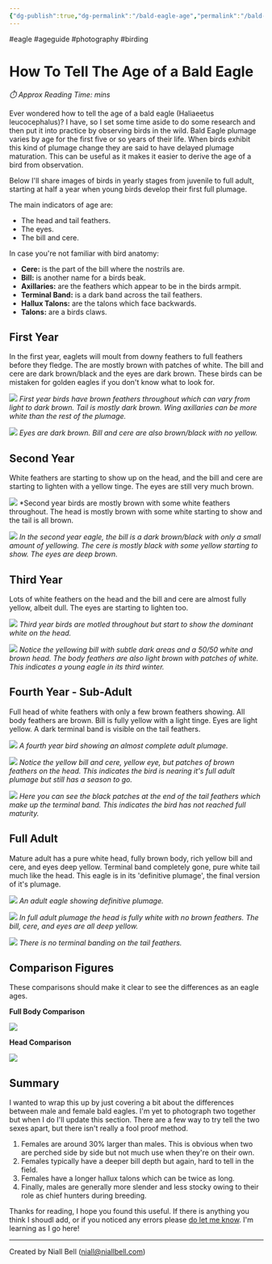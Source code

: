 ```yaml
---
{"dg-publish":true,"dg-permalink":"/bald-eagle-age","permalink":"/bald-eagle-age/","title":"How To Tell The Age of a Bald Eagle","hide":true,"tags":["Eagle","photo","photography","#ageguide"],"noteIcon":"1","created":"2025-01-20T20:00:59.871-08:00","updated":"2025-02-01T22:32:18.552-08:00"}
---
```


#eagle #ageguide #photography #birding
# How To Tell The Age of a Bald Eagle
<p id="reading-time" style="font-style: italic;">⏱️ Approx Reading Time:  <span id="inserted-text"></span> mins</p>

Ever wondered how to tell the age of a bald eagle (Haliaeetus leucocephalus)? I have, so I set some time aside to do some research and then put it into practice by observing birds in the wild. Bald Eagle plumage varies by age for the first five or so years of their life. When birds exhibit this kind of plumage change they are said to have delayed plumage maturation. This can be useful as it makes it easier to derive the age of a bird from observation.

Below I'll share images of birds in yearly stages from juvenile to full adult, starting at half a year when young birds develop their first full plumage. 

The main indicators of age are:

- The head and tail feathers. 
- The eyes.
- The bill and cere.

In case you're not familiar with bird anatomy:

- **Cere:** is the part of the bill where the nostrils are.
- **Bill:** is another name for a birds beak.
- **Axillaries:** are the feathers which appear to be in the birds armpit.
- **Terminal Band:** is a dark band across the tail feathers.
- **Hallux Talons:** are the talons which face backwards.
- **Talons:** are a birds claws.

## First Year

In the first year, eaglets will moult from downy feathers to full feathers before they fledge. The are mostly brown with patches of white. The bill and cere are dark brown/black and the eyes are dark brown. These birds can be mistaken for golden eagles if you don't know what to look for.

![](https://i.imgur.com/4C5LWrf.jpeg)
*First year birds have brown feathers throughout which can vary from light to dark brown. Tail is mostly dark brown. Wing axillaries can be more white than the rest of the plumage.*

![](https://i.imgur.com/zFp7J7Y.jpeg)
*Eyes are dark brown. Bill and cere are also brown/black with no yellow.*

## Second Year

White feathers are starting to show up on the head, and the bill and cere are starting to lighten with a yellow tinge. The eyes are still very much brown.

![](https://i.imgur.com/GUzK4vh.jpeg)
*Second year birds are mostly brown with some white feathers throughout. The head is mostly brown with some white starting to show and the tail is all brown. 

![](https://i.imgur.com/U3S3aUu.jpeg)
*In the second year eagle, the bill is a dark brown/black with only a small amount of yellowing. The cere is mostly black with some yellow starting to show. The eyes are deep brown.*

## Third Year

Lots of white feathers on the head and the bill and cere are almost fully yellow, albeit dull. The eyes are starting to lighten too.

![](https://i.imgur.com/XJqbCZL.jpeg)
*Third year birds are motled throughout but start to show the dominant white on the head.*

![](https://i.imgur.com/zbSyPu0.jpeg)
*Notice the yellowing bill with subtle dark areas and a 50/50 white and brown head. The body feathers are also light brown with patches of white. This indicates a young eagle in its third winter.*

## Fourth Year - Sub-Adult

Full head of white feathers with only a few brown feathers showing. All body feathers are brown. Bill is fully yellow with a light tinge. Eyes are light yellow. A dark terminal band is visible on the tail feathers.

![](https://i.imgur.com/s3KbuK6.jpeg)
*A fourth year bird showing an almost complete adult plumage.*

![](https://i.imgur.com/YNnED3t.jpeg)
*Notice the yellow bill and cere, yellow eye, but patches of brown feathers on the head. This indicates the bird is nearing it's full adult plumage but still has a season to go.*

![](https://i.imgur.com/J5pMhRg.jpeg)
*Here you can see the black patches at the end of the tail feathers which make up the terminal band. This indicates the bird has not reached full maturity.*

## Full Adult

Mature adult has a pure white head, fully brown body, rich yellow bill and cere, and eyes deep yellow. Terminal band completely gone, pure white tail much like the head. This eagle is in its 'definitive plumage', the final version of it's plumage.

![](https://i.imgur.com/ISMOKW8.jpeg)
*An adult eagle showing definitive plumage.*

![](https://i.imgur.com/XJExT3w.jpeg)
*In full adult plumage the head is fully white with no brown feathers. The bill, cere, and eyes are all deep yellow.*

![](https://i.imgur.com/OdisaJH.jpeg)
*There is no terminal banding on the tail feathers.*

## Comparison Figures

These comparisons should make it clear to see the differences as an eagle ages.

**Full Body Comparison**

![](https://i.imgur.com/JU6xRNv.jpeg)

**Head Comparison**

![](https://i.imgur.com/smCNIRM.jpeg)

## Summary

I wanted to wrap this up by just covering a bit about the differences between male and female bald eagles. I'm yet to photograph two together but when I do I'll update this section. There are a few way to try tell the two sexes apart, but there isn't really a fool proof method.

1. Females are around 30% larger than males. This is obvious when two are perched side by side but not much use when they're on their own.
2. Females typically have a deeper bill depth but again, hard to tell in the field.
3. Females have a longer hallux talons which can be twice as long.
4. Finally, males are generally more slender and less stocky owing to their role as chief hunters during breeding.

Thanks for reading, I hope you found this useful. If there is anything you think I shoudl add, or if you noticed any errors please [do let me know](mailto:niall@niallbell.com). I'm learning as I go here!

---
Created by Niall Bell (niall@niallbell.com)